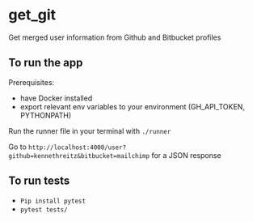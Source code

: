 # get_git
Get merged user information from Github and Bitbucket profiles

## To run the app

Prerequisites:
- have Docker installed
- export relevant env variables to your environment (GH_API_TOKEN, PYTHONPATH)

Run the runner file in your terminal with `./runner`

Go to `http://localhost:4000/user?github=kennethreitz&bitbucket=mailchimp` for a JSON response

## To run tests
- `Pip install pytest`
- `pytest tests/`

